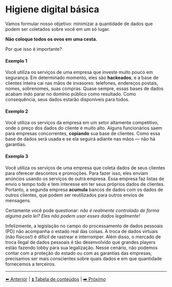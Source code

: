 # Higiene digital básica

Vamos formular nosso objetivo: minimizar a quantidade de dados que podem ser coletados sobre você em um só lugar.

**Não coloque todos os ovos em uma cesta.**

Por que isso é importante?

#### Exemplo 1
Você utiliza os serviços de uma empresa que investe muito pouco em segurança.
Em determinado momento, eles são **hackeados**, e a base de clientes inteira cai nas mãos de invasores: telefones, endereços postais, nomes, sobrenomes, suas compras.
Quase sempre, essas bases de dados acabam indo parar no domínio público como resultado. Como consequência, seus dados estarão disponíveis para todos.

#### Exemplo 2
Você utiliza os serviços da empresa em um setor altamente competitivo, onde o preço dos dados do cliente é muito alto.
Alguns funcionários saem para empresas concorrentes, **copiando** sua base de clientes.
Como essa base de dados será usada e se ela seguirá adiante nas mãos — não há garantias.

#### Exemplo 3
Você utiliza os serviços de uma empresa que coleta dados de seus clientes para oferecer descontos e promoções.
Para fazer isso, eles enviam anúncios usando os serviços de outra empresa. Essa empresa faz listas de envio o tempo todo e tem interesse em ter seus próprios dados de clientes.
Portanto, a segunda empresa **acumula** bancos de dados com os dados de outros clientes, que podem ser reutilizados para outros envios de mensagens.

Certamente você pode questionar: *não é realmente controlado de forma alguma pela lei? Eles não podem usar esses dados legalmente!*

Infelizmente, a legislação no campo do processamento de dados pessoais (PD) não acompanha o estado real das coisas.
A troca de dados virtuais (não físicos!) é difícil de rastrear e interromper.
Além disso, o mercado de troca ilegal de dados pessoais é tão desenvolvido que grandes players estão fazendo lobby para sua legalização.
Nesse cenário, não podemos contar com a proteção do estado ou com as garantias das empresas; precisamos ser mais conscientes sobre quais dados e em que quantidade fornecemos a terceiros.

---

[⬅️ Anterior](2-por-que-isso-e-importante.md) | [⏫ Tabela de conteúdos](../README.md) | [➡️ Próximo](./)